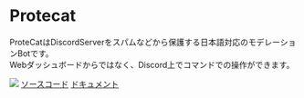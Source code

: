 # Protecat

ProteCatはDiscordServerをスパムなどから保護する日本語対応のモデレーションBotです。<br>
Webダッシュボードからではなく、Discord上でコマンドでの操作ができます。

<img src="https://fa0e41cd-087e-4dec-b362-d82593ed82bd-00-188hnh5xcvllz.asia-a.replit.dev/img/ProteCat.webp">
<a href="https://github.com/otoneko1102/ProteCat/tree/main/bot">ソースコード</a>
<a href="https://otoneko1102.github.io/ProteCat/" target="_blank">ドキュメント</a>
